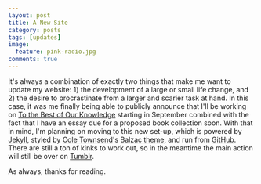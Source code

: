 ```yaml
---
layout: post
title: A New Site
category: posts
tags: [updates]
image:
  feature: pink-radio.jpg
comments: true
---
```


It's always a combination of exactly two things that make me want to update my website: 1) the development of a large or small life change, and 2) the desire to procrastinate from a larger and scarier task at hand. In this case, it was me finally being able to publicly announce that I'll be working on [To the Best of Our Knowledge](http://ttbook.org) starting in September combined with the fact that I have an essay due for a proposed book collection soon. With that in mind, I'm planning on moving to this new set-up, which is powered by [Jekyll](http://jekyllrb.com/), styled by [Cole Townsend](https://twitter.com/twnsndco)'s [Balzac theme](http://jekyll.gtat.me/about/), and run from [GitHub](https://github.com/). There are still a ton of kinks to work out, so in the meantime the main action will still be over on [Tumblr](http://craigeley.com/).

As always, thanks for reading.